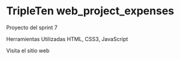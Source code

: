 # TripleTen web_project_expenses

Proyecto del sprint 7

Herramientas Utilizadas
HTML, CSS3, JavaScript

Visita el sitio web
